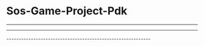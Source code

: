 # Sos-Game-Project-Pdk
--------------------
---------------------------------------------------
-------------------------------------------------_-------_---